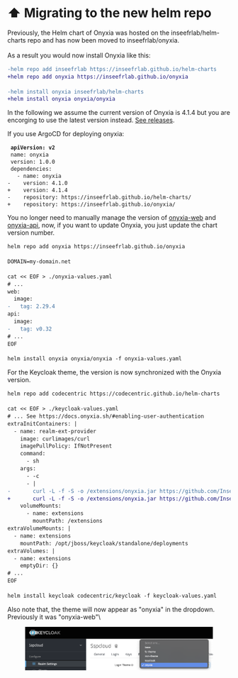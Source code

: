# ⬆ Migrating to the new helm repo

Previously, the Helm chart of Onyxia was hosted on the inseefrlab/helm-charts repo and has now been moved to inseefrlab/onyxia.  \
\
As a result you would now install Onyxia like this: &#x20;

```diff
-helm repo add inseefrlab https://inseefrlab.github.io/helm-charts
+helm repo add onyxia https://inseefrlab.github.io/onyxia

-helm install onyxia inseefrlab/helm-charts
+helm install onyxia onyxia/onyxia
```

In the following we assume the current version of Onyxia is 4.1.4 but you are encorging to use the latest version instead. [See releases](https://github.com/InseeFrLab/onyxia/releases).

If you use ArgoCD for deploying onyxia: &#x20;

<pre class="language-diff" data-title="apps/onyxia/Chart.yaml"><code class="lang-diff"><strong> apiVersion: v2
</strong> name: onyxia
 version: 1.0.0
 dependencies:
   - name: onyxia
-    version: 4.1.0
+    version: 4.1.4
-    repository: https://inseefrlab.github.io/helm-charts/
+    repository: https://inseefrlab.github.io/onyxia/
</code></pre>

You no longer need to manually manage the version of [onyxia-web](https://hub.docker.com/r/inseefrlab/onyxia-web) and [onyxia-api](https://hub.docker.com/r/inseefrlab/onyxia-api), now, if you want to update Onyxia, you just update the chart version number. &#x20;

```diff
helm repo add onyxia https://inseefrlab.github.io/onyxia

DOMAIN=my-domain.net

cat << EOF > ./onyxia-values.yaml
# ...
web:
  image:
-   tag: 2.29.4
api:
  image:
-   tag: v0.32   
# ...
EOF

helm install onyxia onyxia/onyxia -f onyxia-values.yaml
```

For the Keycloak theme, the version is now synchronized with the Onyxia version. &#x20;

```diff
helm repo add codecentric https://codecentric.github.io/helm-charts

cat << EOF > ./keycloak-values.yaml
# ... See https://docs.onyxia.sh/#enabling-user-authentication
extraInitContainers: |
  - name: realm-ext-provider
    image: curlimages/curl
    imagePullPolicy: IfNotPresent
    command:
      - sh
    args:
      - -c
      - |
-       curl -L -f -S -o /extensions/onyxia.jar https://github.com/InseeFrLab/onyxia/releases/download/v2.29.4/keycloak-theme.jar
+       curl -L -f -S -o /extensions/onyxia.jar https://github.com/InseeFrLab/onyxia/releases/download/v4.1.4/keycloak-theme.jar
    volumeMounts:
      - name: extensions
        mountPath: /extensions
extraVolumeMounts: |
  - name: extensions
    mountPath: /opt/jboss/keycloak/standalone/deployments
extraVolumes: |
  - name: extensions
    emptyDir: {}
# ...
EOF

helm install keycloak codecentric/keycloak -f keycloak-values.yaml
```

Also note that, the theme will now appear as "onyxia" in the dropdown. Previously it was "onyxia-web"\


<figure><img src="../.gitbook/assets/image (12).png" alt=""><figcaption></figcaption></figure>
